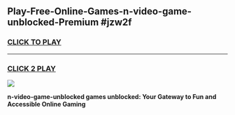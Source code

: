 
## Play-Free-Online-Games-n-video-game-unblocked-Premium #jzw2f
<h3>
<a href="https://premium.freeplayer.one?title=n-video-game-unblocked&ref=8M">CLICK TO PLAY</a></h3>
<hr>

<h3>
<a href="https://premium.freeplayer.one?title=n-video-game-unblocked&ref=8M">CLICK 2 PLAY</a>
  
</h3>

<a href="https://premium.freeplayer.one?title=n-video-game-unblocked&ref=8M"><img src="https://clearcache.store/games.png"></a>


**n-video-game-unblocked games unblocked: Your Gateway to Fun and Accessible Online Gaming**
